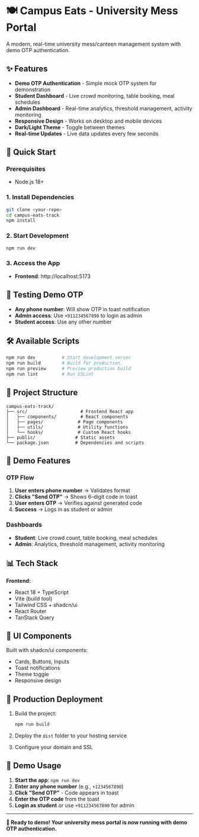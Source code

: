 # 🍽️ Campus Eats - University Mess Portal

A modern, real-time university mess/canteen management system with demo OTP authentication.

## ✨ Features

- **Demo OTP Authentication** - Simple mock OTP system for demonstration
- **Student Dashboard** - Live crowd monitoring, table booking, meal schedules
- **Admin Dashboard** - Real-time analytics, threshold management, activity monitoring
- **Responsive Design** - Works on desktop and mobile devices
- **Dark/Light Theme** - Toggle between themes
- **Real-time Updates** - Live data updates every few seconds

## 🚀 Quick Start

### Prerequisites
- Node.js 18+ 

### 1. Install Dependencies
```bash
git clone <your-repo>
cd campus-eats-track
npm install
```

### 2. Start Development
```bash
npm run dev
```

### 3. Access the App
- **Frontend**: http://localhost:5173

## 📱 Testing Demo OTP

- **Any phone number**: Will show OTP in toast notification
- **Admin access**: Use `+911234567890` to login as admin
- **Student access**: Use any other number

## 🛠️ Available Scripts

```bash
npm run dev          # Start development server
npm run build        # Build for production
npm run preview      # Preview production build
npm run lint         # Run ESLint
```

## 📁 Project Structure

```
campus-eats-track/
├── src/                    # Frontend React app
│   ├── components/         # React components
│   ├── pages/             # Page components
│   ├── utils/             # Utility functions
│   └── hooks/             # Custom React hooks
├── public/               # Static assets
└── package.json          # Dependencies and scripts
```

## 🎯 Demo Features

### OTP Flow
1. **User enters phone number** → Validates format
2. **Clicks "Send OTP"** → Shows 6-digit code in toast
3. **User enters OTP** → Verifies against generated code
4. **Success** → Logs in as student or admin

### Dashboards
- **Student**: Live crowd count, table booking, meal schedules
- **Admin**: Analytics, threshold management, activity monitoring

## 📊 Tech Stack

**Frontend:**
- React 18 + TypeScript
- Vite (build tool)
- Tailwind CSS + shadcn/ui
- React Router
- TanStack Query

## 🎨 UI Components

Built with shadcn/ui components:
- Cards, Buttons, Inputs
- Toast notifications
- Theme toggle
- Responsive design

## 🚀 Production Deployment

1. Build the project:
   ```bash
   npm run build
   ```

2. Deploy the `dist` folder to your hosting service

3. Configure your domain and SSL

## 🎯 Demo Usage

1. **Start the app**: `npm run dev`
2. **Enter any phone number** (e.g., `+1234567890`)
3. **Click "Send OTP"** - Code appears in toast
4. **Enter the OTP code** from the toast
5. **Login as student** or use `+911234567890` for admin

---

**🎉 Ready to demo! Your university mess portal is now running with demo OTP authentication.**